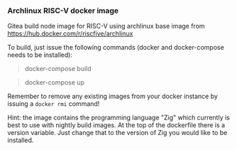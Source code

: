 ### Archlinux RISC-V docker image

Gitea build node image for RISC-V using archlinux base image from https://hub.docker.com/r/riscfive/archlinux


To build, just issue the following commands (docker and docker-compose needs to be installed):

> docker-compose build

> docker-compose up

Remember to remove any existing images from your docker instance by issuing a `docker rmi` command!

Hint: the image contains the programming language "Zig" which currently is best to use with nightly build images. At the top of the dockerfile there is a version variable. Just change that to the version of Zig you would like to be installed.
